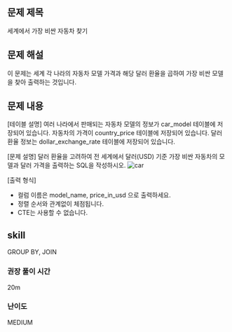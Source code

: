 ## 문제 제목
세계에서 가장 비싼 자동차 찾기

## 문제 해설
이 문제는 세계 각 나라의 자동차 모델 가격과 해당 달러 환율을 곱하여 가장 비싼 모델을 찾아 출력하는 것입니다.

## 문제 내용
[테이블 설명]
여러 나라에서 판매되는 자동차 모델의 정보가 car_model 테이블에 저장되어 있습니다. 
자동차의 가격이 country_price 테이블에 저장되어 있습니다. 
달러 환율 정보는 dollar_exchange_rate 테이블에 저장되어 있습니다. 

[문제 설명]
달러 환율을 고려하여 전 세계에서 달러(USD) 기준 가장 비싼 자동차의 모델과 달러 가격을 출력하는 SQL을 작성하시오.
![car](./images/car.jpg)

[출력 형식]
- 컬럼 이름은 model_name, price_in_usd 으로 출력하세요.
- 정렬 순서와 관계없이 체점됩니다.
- CTE는 사용할 수 없습니다.

## skill
GROUP BY, JOIN

### 권장 풀이 시간
20m

### 난이도
MEDIUM